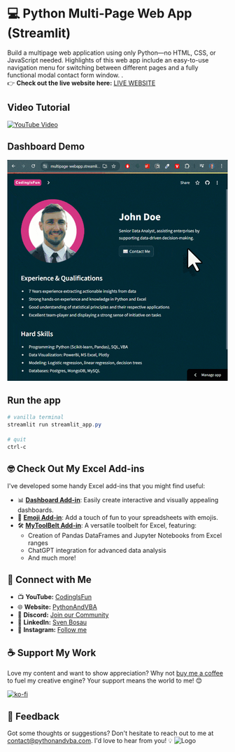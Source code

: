 # 💻 Python Multi-Page Web App (Streamlit)

Build a multipage web application using only Python—no HTML, CSS, or JavaScript needed. Highlights of this web app include an easy-to-use navigation menu for switching between different pages and a fully functional modal contact form window.
.<br>
👉 **Check out the live website here:** [LIVE WEBSITE](https://multipage-webapp.streamlit.app/)

## Video Tutorial
[![YouTube Video](https://img.youtube.com/vi/9n4Ch2Dgex0/0.jpg)](https://youtu.be/9n4Ch2Dgex0)

## Dashboard Demo
![WebApp Demo](assets/Demo.gif)

## Run the app
```Powershell
# vanilla terminal
streamlit run streamlit_app.py

# quit
ctrl-c
```

## 🤓 Check Out My Excel Add-ins
I've developed some handy Excel add-ins that you might find useful:

- 📊 **[Dashboard Add-in](https://pythonandvba.com/grafly)**: Easily create interactive and visually appealing dashboards.
- 🤪 **[Emoji Add-in](https://pythonandvba.com/emojify)**: Add a touch of fun to your spreadsheets with emojis.
- 🛠️ **[MyToolBelt Add-in](https://pythonandvba.com/mytoolbelt)**: A versatile toolbelt for Excel, featuring:
  - Creation of Pandas DataFrames and Jupyter Notebooks from Excel ranges
  - ChatGPT integration for advanced data analysis
  - And much more!


## 🤝 Connect with Me
- 📺 **YouTube:** [CodingIsFun](https://youtube.com/c/CodingIsFun)
- 🌐 **Website:** [PythonAndVBA](https://pythonandvba.com)
- 💬 **Discord:** [Join our Community](https://pythonandvba.com/discord)
- 💼 **LinkedIn:** [Sven Bosau](https://www.linkedin.com/in/sven-bosau/)
- 📸 **Instagram:** [Follow me](https://www.instagram.com/sven_bosau/)

## ☕️ Support My Work
Love my content and want to show appreciation? Why not [buy me a coffee](https://pythonandvba.com/coffee-donation) to fuel my creative engine? Your support means the world to me! 😊

[![ko-fi](https://ko-fi.com/img/githubbutton_sm.svg)](https://pythonandvba.com/coffee-donation)

## 💌 Feedback
Got some thoughts or suggestions? Don't hesitate to reach out to me at contact@pythonandvba.com. I'd love to hear from you! 💡
![Logo](https://www.pythonandvba.com/banner-img)
